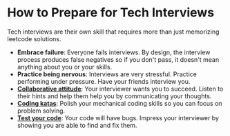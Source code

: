 # How to Prepare for Tech Interviews

Tech interviews are their own skill that requires more than just memorizing leetcode solutions.

* **Embrace failure**: Everyone fails interviews. By design, the interview process produces false negatives so if you don't pass, it doesn't mean anything about you or your skills. 
* **Practice being nervous**: Interviews are very stressful. Practice performing under pressure. Have your friends interview you. 
* **[Collaborative attitude](/general/collaboration.md)**: Your interviewer wants you to succeed. Listen to their hints and help them help you by communicating your thoughts.
* **[Coding katas](/_pages/coding-katas.md)**: Polish your mechanical coding skills so you can focus on problem solving.
* **[Test your code](/code/testing.md)**: Your code will have bugs. Impress your interviewer by showing you are able to find and fix them.
